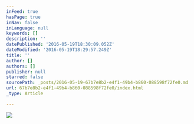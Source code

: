 ```yaml
---
inFeed: true
hasPage: true
inNav: false
inLanguage: null
keywords: []
description: ''
datePublished: '2016-05-19T18:30:09.052Z'
dateModified: '2016-05-19T18:29:57.249Z'
title: ''
author: []
authors: []
publisher: null
starred: false
sourcePath: _posts/2016-05-19-67b7e8b2-e4f1-49b4-b860-088598f72fe0.md
url: 67b7e8b2-e4f1-49b4-b860-088598f72fe0/index.html
_type: Article

---
```

![](https://the-grid-user-content.s3-us-west-2.amazonaws.com/248a4cf8-1cbd-446f-ba5e-c9dac70398c4.gif)